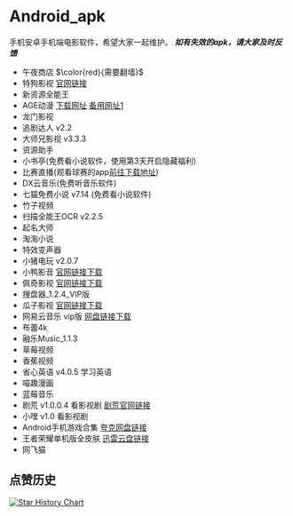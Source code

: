# Android_apk
手机安卓手机端电影软件，希望大家一起维护。
***如有失效的apk，请大家及时反馈***

* 午夜商店 $\color{red}{需要翻墙}$
* 特狗影视 [官网链接](https://www.tegoudy.com)
* 新资源全能王
* AGE动漫 [下载网址](https://www.agemys.net)   [备用网址1](www.age.tv)
* 龙门影视
* 追剧达人 v2.2
* 大师兄影视  v3.3.3
* 资源助手
* 小书亭(免费看小说软件，使用第3天开启隐藏福利)
* 比赛直播(观看球赛的app[前往下载地址](http://bszb000000.com/download))
* DX云音乐(免费听音乐软件)
* 七猫免费小说 v7.14 (免费看小说软件)
* 竹子视频
* 扫描全能王OCR v2.2.5
* 起名大师
* 淘淘小说
* 特效变声器
* 小猪电玩 v2.0.7
* 小鸭影音 [官网链接下载](https://duck3.top/?utm_source=wechat&utm_medium=gzh10&channel=gzh10)
* 佩奇影视 [官网链接下载](https://peiqi.tv/)
* 搜盘器_1.2.4_VIP版  
* 瓜子影视 [官网链接下载](https://gz.app/)
* 网易云音乐 vip版 [网盘链接下载](https://pan.quark.cn/s/54d176a53c20)
* 布蕾4k
* 融乐Music_1.1.3
* 草莓视频
* 香蕉视频
* 省心英语 v4.0.5 学习英语
* 喵趣漫画
* 蓝莓音乐
* 剧荒 v1.0.0.4 看影视剧 [剧荒官网链接](https://juhuang.cc/)
* 小嘿 v1.0 看影视剧 
* Android手机游戏合集 [夸克网盘链接](https://pan.quark.cn/s/31ee4e361bf0)
* 王者荣耀单机版全皮肤 [迅雷云盘链接](https://pan.xunlei.com/s/VOHQfXGSg3Vwti-fW9r6mhwyA1?pwd=28yb)
* 网飞猫
  

## 点赞历史

[![Star History Chart](https://api.star-history.com/svg?repos=Archmage83/Android_apk&type=Date)](https://star-history.com/#Archmage83/Android_apk&Date)
<br><br>
